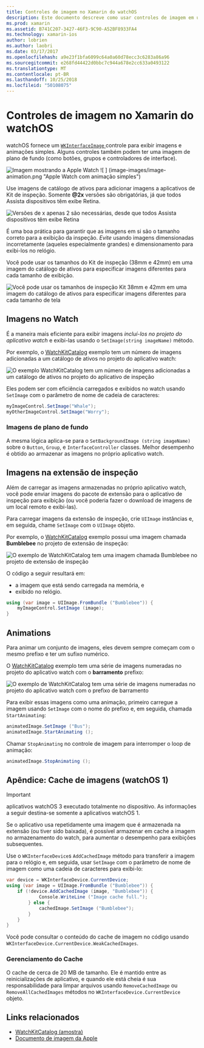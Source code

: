 ```yaml
---
title: Controles de imagem no Xamarin do watchOS
description: Este documento descreve como usar controles de imagem em um aplicativo do watchOS criado com o Xamarin. Ele aborda o controle WKInterfaceImage, o método SetImage, adicionar imagens a uma extensão de inspeção, animações e muito mais.
ms.prod: xamarin
ms.assetid: B741C207-3427-46F3-9C90-A52BF8933FA4
ms.technology: xamarin-ios
author: lobrien
ms.author: laobri
ms.date: 03/17/2017
ms.openlocfilehash: a9e23f1bfa6099c64a0a60d78ecc3c6283a86a96
ms.sourcegitcommit: e268fd44422d0bbc7c944a678e2cc633a0493122
ms.translationtype: MT
ms.contentlocale: pt-BR
ms.lasthandoff: 10/25/2018
ms.locfileid: "50108075"
---
```

# <a name="watchos-image-controls-in-xamarin"></a>Controles de imagem no Xamarin do watchOS

watchOS fornece um [ `WKInterfaceImage` ](https://developer.xamarin.com/api/type/WatchKit.WKInterfaceImage/) controle para exibir imagens e animações simples. Alguns controles também podem ter uma imagem de plano de fundo (como botões, grupos e controladores de interface).

![](image-images/image-walkway.png "Imagem mostrando a Apple Watch") ![ ] (image-images/image-animation.png "Apple Watch com animação simples")
<!-- watch image courtesy of http://infinitapps.com/bezel/ -->

Use imagens de catálogo de ativos para adicionar imagens a aplicativos de Kit de inspeção.
Somente **@2x** versões são obrigatórias, já que todos Assista dispositivos têm exibe Retina.

![](image-images/asset-universal-sml.png "Versões de x apenas 2 são necessárias, desde que todos Assista dispositivos têm exibe Retina")

É uma boa prática para garantir que as imagens em si são o tamanho correto para a exibição da inspeção. *Evite* usando imagens dimensionadas incorretamente (aqueles especialmente grandes) e dimensionamento para exibi-los no relógio.

Você pode usar os tamanhos do Kit de inspeção (38mm e 42mm) em uma imagem do catálogo de ativos para especificar imagens diferentes para cada tamanho de exibição.

![](image-images/asset-watch-sml.png "Você pode usar os tamanhos de inspeção Kit 38mm e 42mm em uma imagem do catálogo de ativos para especificar imagens diferentes para cada tamanho de tela")


## <a name="images-on-the-watch"></a>Imagens no Watch

É a maneira mais eficiente para exibir imagens *incluí-los no projeto do aplicativo watch* e exibi-las usando o `SetImage(string imageName)` método.

Por exemplo, o [WatchKitCatalog](https://developer.xamarin.com/samples/WatchKitCatalog/) exemplo tem um número de imagens adicionadas a um catálogo de ativos no projeto do aplicativo watch:

![](image-images/asset-whale-sml.png "O exemplo WatchKitCatalog tem um número de imagens adicionadas a um catálogo de ativos no projeto do aplicativo de inspeção")

Eles podem ser com eficiência carregados e exibidos no watch usando `SetImage` com o parâmetro de nome de cadeia de caracteres:

```csharp
myImageControl.SetImage("Whale");
myOtherImageControl.SetImage("Worry");
```

### <a name="background-images"></a>Imagens de plano de fundo

A mesma lógica aplica-se para o `SetBackgroundImage (string imageName)` sobre o `Button`, `Group`, e `InterfaceController` classes. Melhor desempenho é obtido ao armazenar as imagens no próprio aplicativo watch.


## <a name="images-in-the-watch-extension"></a>Imagens na extensão de inspeção

Além de carregar as imagens armazenadas no próprio aplicativo watch, você pode enviar imagens do pacote de extensão para o aplicativo de inspeção para exibição (ou você poderia fazer o download de imagens de um local remoto e exibi-las).

Para carregar imagens da extensão de inspeção, crie `UIImage` instâncias e, em seguida, chame `SetImage` com o `UIImage` objeto.

Por exemplo, o [WatchKitCatalog](https://developer.xamarin.com/samples/monotouch/watchOS/WatchKitCatalog/) exemplo possui uma imagem chamada **Bumblebee** no projeto de extensão de inspeção:

![](image-images/asset-bumblebee-sml.png "O exemplo de WatchKitCatalog tem uma imagem chamada Bumblebee no projeto de extensão de inspeção")

O código a seguir resultará em:

- a imagem que está sendo carregada na memória, e
- exibido no relógio.

```csharp
using (var image = UIImage.FromBundle ("Bumblebee")) {
    myImageControl.SetImage (image);
}
```


## <a name="animations"></a>Animations

Para animar um conjunto de imagens, eles devem sempre começam com o mesmo prefixo e ter um sufixo numérico.

O [WatchKitCatalog](https://developer.xamarin.com/samples/monotouch/watchOS/WatchKitCatalog/) exemplo tem uma série de imagens numeradas no projeto do aplicativo watch com o **barramento** prefixo:

![](image-images/asset-bus-animation-sml.png "O exemplo de WatchKitCatalog tem uma série de imagens numeradas no projeto do aplicativo watch com o prefixo de barramento")

Para exibir essas imagens como uma animação, primeiro carregue a imagem usando `SetImage` com o nome do prefixo e, em seguida, chamada `StartAnimating`:

```csharp
animatedImage.SetImage ("Bus");
animatedImage.StartAnimating ();
```

Chamar `StopAnimating` no controle de imagem para interromper o loop de animação:

```csharp
animatedImage.StopAnimating ();
```


<a name="cache" />

## <a name="appendix-caching-images-watchos-1"></a>Apêndice: Cache de imagens (watchOS 1)

> [!IMPORTANT]
> aplicativos watchOS 3 executado totalmente no dispositivo. As informações a seguir destina-se somente a aplicativos watchOS 1.

Se o aplicativo usa repetidamente uma imagem que é armazenada na extensão (ou tiver sido baixada), é possível armazenar em cache a imagem no armazenamento do watch, para aumentar o desempenho para exibições subsequentes.

Use o `WKInterfaceDevice`s `AddCachedImage` método para transferir a imagem para o relógio e, em seguida, usar `SetImage` com o parâmetro de nome de imagem como uma cadeia de caracteres para exibi-lo:

```csharp
var device = WKInterfaceDevice.CurrentDevice;
using (var image = UIImage.FromBundle ("Bumblebee")) {
    if (!device.AddCachedImage (image, "Bumblebee")) {
            Console.WriteLine ("Image cache full.");
        } else {
            cachedImage.SetImage ("Bumblebee");
        }
    }
}
```

Você pode consultar o conteúdo do cache de imagem no código usando `WKInterfaceDevice.CurrentDevice.WeakCachedImages`.


### <a name="managing-the-cache"></a>Gerenciamento do Cache

O cache de cerca de 20 MB de tamanho. Ele é mantido entre as reinicializações de aplicativo, e quando ele está cheia é sua responsabilidade para limpar arquivos usando `RemoveCachedImage` ou `RemoveAllCachedImages` métodos no `WKInterfaceDevice.CurrentDevice` objeto.



## <a name="related-links"></a>Links relacionados

- [WatchKitCatalog (amostra)](https://developer.xamarin.com/samples/monotouch/watchOS/WatchKitCatalog/)
- [Documento de imagem da Apple](https://developer.apple.com/library/prerelease/ios/documentation/General/Conceptual/WatchKitProgrammingGuide/Images.html)
